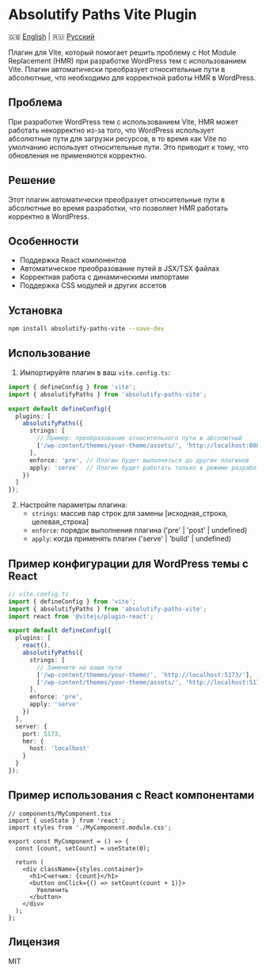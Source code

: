 # Absolutify Paths Vite Plugin

🇬🇧 [English](README.md) | 🇷🇺 [Русский](README.ru.md)

Плагин для Vite, который помогает решить проблему с Hot Module Replacement (HMR) при разработке WordPress тем с использованием Vite. Плагин автоматически преобразует относительные пути в абсолютные, что необходимо для корректной работы HMR в WordPress.

## Проблема

При разработке WordPress тем с использованием Vite, HMR может работать некорректно из-за того, что WordPress использует абсолютные пути для загрузки ресурсов, в то время как Vite по умолчанию использует относительные пути. Это приводит к тому, что обновления не применяются корректно.

## Решение

Этот плагин автоматически преобразует относительные пути в абсолютные во время разработки, что позволяет HMR работать корректно в WordPress.

## Особенности

- Поддержка React компонентов
- Автоматическое преобразование путей в JSX/TSX файлах
- Корректная работа с динамическими импортами
- Поддержка CSS модулей и других ассетов

## Установка

```bash
npm install absolutify-paths-vite --save-dev
```

## Использование

1. Импортируйте плагин в ваш `vite.config.ts`:

```typescript
import { defineConfig } from 'vite';
import { absolutifyPaths } from 'absolutify-paths-vite';

export default defineConfig({
  plugins: [
    absolutifyPaths({
      strings: [
        // Пример: преобразование относительного пути в абсолютный
        ['/wp-content/themes/your-theme/assets/', 'http://localhost:8080/']
      ],
      enforce: 'pre', // Плагин будет выполняться до других плагинов
      apply: 'serve'  // Плагин будет работать только в режиме разработки
    })
  ]
});
```

2. Настройте параметры плагина:
   - `strings`: массив пар строк для замены [исходная_строка, целевая_строка]
   - `enforce`: порядок выполнения плагина ('pre' | 'post' | undefined)
   - `apply`: когда применять плагин ('serve' | 'build' | undefined)

## Пример конфигурации для WordPress темы с React

```typescript
// vite.config.ts
import { defineConfig } from 'vite';
import { absolutifyPaths } from 'absolutify-paths-vite';
import react from '@vitejs/plugin-react';

export default defineConfig({
  plugins: [
    react(),
    absolutifyPaths({
      strings: [
        // Замените на ваши пути
        ['/wp-content/themes/your-theme/', 'http://localhost:5173/'],
        ['/wp-content/themes/your-theme/assets/', 'http://localhost:5173/assets/']
      ],
      enforce: 'pre',
      apply: 'serve'
    })
  ],
  server: {
    port: 5173,
    hmr: {
      host: 'localhost'
    }
  }
});
```

## Пример использования с React компонентами

```tsx
// components/MyComponent.tsx
import { useState } from 'react';
import styles from './MyComponent.module.css';

export const MyComponent = () => {
  const [count, setCount] = useState(0);

  return (
    <div className={styles.container}>
      <h1>Счетчик: {count}</h1>
      <button onClick={() => setCount(count + 1)}>
        Увеличить
      </button>
    </div>
  );
};
```

## Лицензия

MIT 